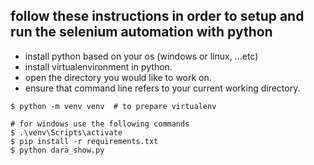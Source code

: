 ## follow these instructions in order to setup and run the selenium automation with python

- install python based on your os (windows or linux, ...etc)
- install virtualenvironment in python.
- open the directory you would like to work on.
- ensure that command line refers to your current working directory.

```commandline
$ python -m venv venv  # to prepare virtualenv

# for windows use the following commands
$ .\venv\Scripts\activate
$ pip install -r requirements.txt
$ python dara_show.py
```
